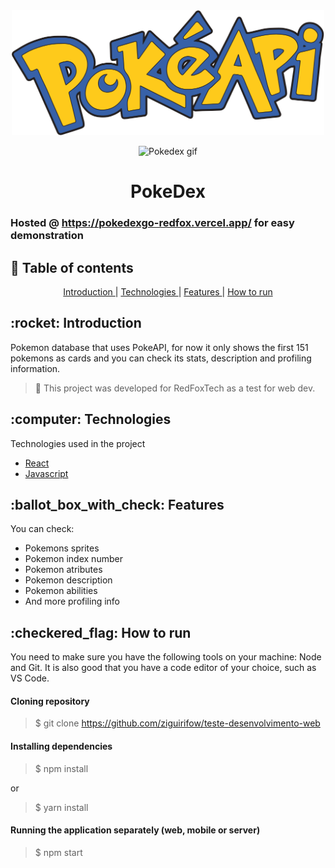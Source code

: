 <div align="center">
	<img height="200" src="https://raw.githubusercontent.com/PokeAPI/media/master/logo/pokeapi.svg?sanitize=true" alt="PokeAPI">
</div>

<div align="center">

![Pokedex gif](https://github.com/ziguirifow/teste-desenvolvimento-web/blob/master/pokedex.gif)

</div>

<h1 align="center">PokeDex</h1>

### Hosted @ https://pokedexgo-redfox.vercel.app/ for easy demonstration

## :pushpin: Table of contents

<p align="center">
  <a href="#intro">Introduction </a>|
  <a href="#tech"> Technologies </a>|
  <a href="#features"> Features </a>|
  <a href="#install"> How to run</a>
</p>

<h2 id="intro">:rocket: Introduction</h2>
<p>
  Pokemon database that uses PokeAPI, for now it only shows the first 151 pokemons as cards and you can check its stats, description and profiling information.
</p>

> :rocket: This project was developed for RedFoxTech as a test for web dev.

<h2 id="tech">:computer: Technologies</h2>
<p>Technologies used in the project</p>
<ul>
  <li><a href="https://reactjs.org/">React</a></li>
  <li><a href="https://developer.mozilla.org/en-US/docs/Web/JavaScript/">Javascript</a></li>
</ul>

<h2 id="features">:ballot_box_with_check: Features</h2>
<p>You can check:</p>
<ul>
  <li>Pokemons sprites</li>
  <li>Pokemon index number</li>
  <li>Pokemon atributes</li>
  <li>Pokemon description</li>
  <li>Pokemon abilities</li>
  <li>And more profiling info</li>
</ul>

<h2 id="intro">:checkered_flag: How to run</h2>
<p>
  You need to make sure you have the following tools on your machine: Node and Git.
  It is also good that you have a code editor of your choice, such as VS Code.
</p>
<h4>Cloning repository</h4>

> \$ git clone https://github.com/ziguirifow/teste-desenvolvimento-web

<h4>Installing dependencies</h4>

> \$ npm install

<p>or</p>

> \$ yarn install

<h4>Running the application separately (web, mobile or server)</h4>

> \$ npm start
